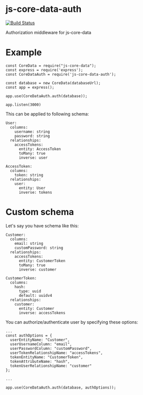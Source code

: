 # js-core-data-auth

[![Build Status](https://travis-ci.org/jakubknejzlik/js-core-data-auth.svg?branch=master)](https://travis-ci.org/jakubknejzlik/js-core-data-auth)

Authorization middleware for js-core-data

# Example

```
const CoreData = require("js-core-data");
const express = require('express');
const CoreDataAuth = require('js-core-data-auth');

const database = new CoreData(databaseUrl);
const app = express();

app.use(CoreDataAuth.auth(database));

app.listen(3000)
```

This can be applied to following schema:
```
User:
  columns:
    username: string
    password: string
  relationships:
    accessTokens:
      entity: AccessToken
      toMany: true
      inverse: user

AccessToken:
  columns:
    token: string
  relationships:
    user:
      entity: User
      inverse: tokens
```

# Custom schema

Let's say you have schema like this:
```
Customer:
  columns:
    email: string
    customPassword: string
  relationships:
    accessTokens:
      entity: CustomerToken
      toMany: true
      inverse: customer

CustomerToken:
  columns:
    hash:
      type: uuid
      default: uuidv4
  relationships:
    customer:
      entity: Customer
      inverse: accessTokens
```

You can authorize/authenticate user by specifying these options:

```
...
const authOptions = {
  userEntityName: "Customer",
  userUsernameColumn: "email",
  userPasswordColumn: "customPassword",
  userTokenRelationshipName: "accessTokens",
  tokenEntityName: "CustomerToken",
  tokenAttributeName: "hash",
  tokenUserRelationshipName: "customer"
};

...

app.use(CoreDataAuth.auth(database, authOptions));

```
